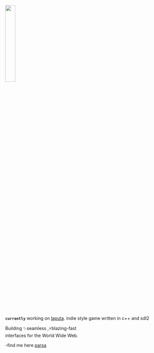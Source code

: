 <img src="https://solardrifter.home.blog/wp-content/uploads/2018/06/tumblr_pacu1doHhW1r1xpwxo1_500.gif" height=25% width=25% />


**`currently`**  working on [laputa](https://github.com/r4ype/laputa). indie style game written in c++ and sdl2
<br/>

Building ✨seamless ,⚡blazing-fast
<br/>
interfaces for the World Wide Web. 

-find me here [parsa](https://pari-dev.web.app/)


